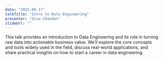 ```yaml
---
date: "2025-09-17"
talkTitle: "Intro to Data Engineering"
presenter: "Siva Chandan"
slideUrl: ""
---
```


This talk provides an introduction to Data Engineering and its role in turning raw data into actionable business value. We’ll explore the core concepts and tools widely used in the field, discuss real-world applications, and share practical insights on how to start a career in data engineering.
